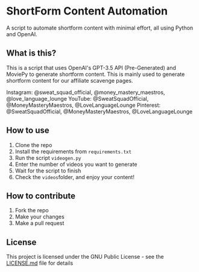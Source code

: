 # ShortForm Content Automation

A script to automate shortform content with minimal effort, all using Python and OpenAI.

## What is this?

This is a script that uses OpenAI's GPT-3.5 API (Pre-Generated) and MoviePy to generate shortform content. This is mainly used to generate shortform content for our affiliate scavenge pages.

Instagram: @sweat_squad_official, @money_mastery_maestros, @love_language_lounge
YouTube: @SweatSquadOfficial, @MoneyMasteryMaestros, @LoveLanguageLounge
Pinterest: @SweatSquadOfficial, @MoneyMasteryMaestros, @LoveLanguageLounge

## How to use

1. Clone the repo
2. Install the requirements from `requirements.txt`
3. Run the script `videogen.py`
4. Enter the number of videos you want to generate
5. Wait for the script to finish
6. Check the `videos`folder, and enjoy your content!

## How to contribute

1. Fork the repo
2. Make your changes
3. Make a pull request

## License

This project is licensed under the GNU Public License - see the [LICENSE.md](LICENSE.md) file for details